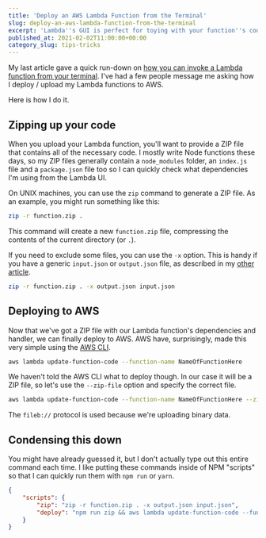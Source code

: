 ```yaml
---
title: 'Deploy an AWS Lambda Function from the Terminal'
slug: deploy-an-aws-lambda-function-from-the-terminal
excerpt: 'Lambda''s GUI is perfect for toying with your function''s code, but what if you have Node dependencies or additional files you want to upload from your local machine or CI/CD? Learn how to deploy from your terminal in this article.'
published_at: 2021-02-02T11:00:00+00:00
category_slug: tips-tricks
---
```

My last article gave a quick run-down on [how you can invoke a Lambda function from your terminal](https://ryangjchandler.co.uk/articles/execute-an-aws-lambda-function-from-the-terminal). I've had a few people message me asking how I deploy / upload my Lambda functions to AWS.

Here is how I do it.

## Zipping up your code

When you upload your Lambda function, you'll want to provide a ZIP file that contains all of the necessary code. I mostly write Node functions these days, so my ZIP files generally contain a `node_modules` folder, an `index.js` file and a `package.json` file too so I can quickly check what dependencies I'm using from the Lambda UI.

On UNIX machines, you can use the `zip` command to generate a ZIP file. As an example, you might run something like this:

```bash
zip -r function.zip .
```

This command will create a new `function.zip` file, compressing the contents of the current directory (or `.`).

If you need to exclude some files, you can use the `-x` option. This is handy if you have a generic `input.json` or `output.json` file, as described in my [other article](https://ryangjchandler.co.uk/articles/execute-an-aws-lambda-function-from-the-terminal).

```bash
zip -r function.zip . -x output.json input.json
```

## Deploying to AWS

Now that we've got a ZIP file with our Lambda function's dependencies and handler, we can finally deploy to AWS. AWS have, surprisingly, made this very simple using the [AWS CLI](https://docs.aws.amazon.com/cli/latest/userguide/install-cliv2.html).

```bash
aws lambda update-function-code --function-name NameOfFunctionHere
```

We haven't told the AWS CLI what to deploy though. In our case it will be a ZIP file, so let's use the `--zip-file` option and specify the correct file.

```bash
aws lambda update-function-code --function-name NameOfFunctionHere --zip-file fileb://function.zip
```

The `fileb://` protocol is used because we're uploading binary data.

## Condensing this down

You might have already guessed it, but I don't actually type out this entire command each time. I like putting these commands inside of NPM "scripts" so that I can quickly run them with `npm run` or `yarn`.

```json
{
    "scripts": {
        "zip": "zip -r function.zip . -x output.json input.json",
        "deploy": "npm run zip && aws lambda update-function-code --function-name NameOfFunctionHere --zip-file fileb://function.zip"
    }
}
```